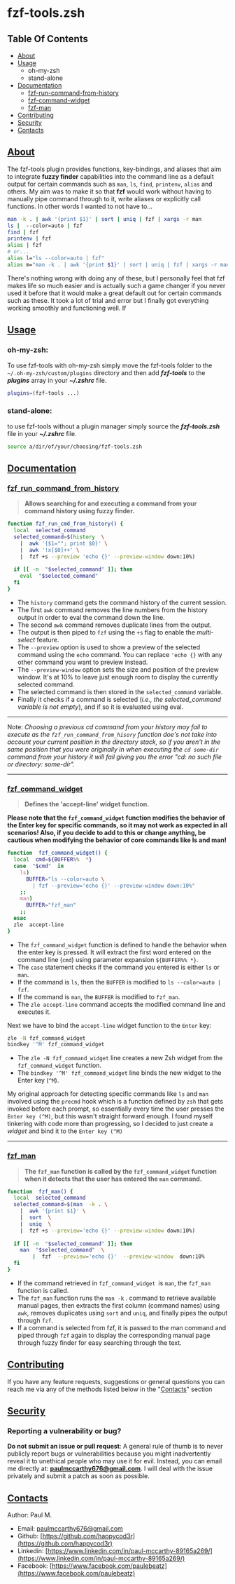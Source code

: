 # fzf-tools.zsh

## Table Of Contents

- [About](#about)
- [Usage](#usage)
    * oh-my-zsh
    * stand-alone
- [Documentation](#documentation)
	* [fzf-run-command-from-history](#fzf-run-command-from-history)
	* [fzf-command-widget](fzf-command-widget)
	* [fzf-man](fzf-man)
- [Contributing](#contributing)
- [Security](#security)
- [Contacts](#contacts)


## [About](#about)

The fzf-tools plugin provides functions, key-bindings, and aliases that aim to integrate **fuzzy finder** capabilities into the command line as a default output for certain commands such as `man`, `ls`, `find`, `printenv`, `alias` and others.
My aim was to make it so that **fzf** would work without having to manually pipe command through to it, write aliases or explicitly call functions. 
In other words I wanted to not have to...

```bash
man -k . | awk '{print $1}' | sort | uniq | fzf | xargs -r man
ls |  --color=auto | fzf
find | fzf
printenv | fzf
alias | fzf
# or...
alias l="ls --color=auto | fzf"
alias m="man -k . | awk '{print $1}' | sort | uniq | fzf | xargs -r man"
```

There's nothing wrong with doing any of these, but I personally feel that fzf makes life so much easier and is actually such a game changer if you never used it before that it would make a great default out for certain commands such as these. It took a lot of trial and error but I finally got everything working smoothly and functioning well. If 


## [Usage](#usage)

### oh-my-zsh:

To use fzf-tools with oh-my-zsh simply move the fzf-tools folder to the `~/.oh-my-zsh/custom/plugins` directory and then add ***fzf-tools*** to the ***plugins*** array in your ***~/.zshrc*** file.

```bash
plugins=(fzf-tools ...)
```

### stand-alone:

to use fzf-tools without a plugin manager simply source the ***fzf-tools.zsh*** file in your ***~/.zshrc*** file.

```bash
source a/dir/of/your/choosing/fzf-tools.zsh
```

## [Documentation](#documentation)

### [fzf_run_command_from_history](#fzf-run-command-from-history)
>**Allows searching for and executing a command from your command history using fuzzy finder.**

```bash
function fzf_run_cmd_from_history() {
  local  selected_command
  selected_command=$(history  \
  	|  awk '{$1=""; print $0}' \
	|  awk '!x[$0]++' \
	|  fzf +s --preview 'echo {}' --preview-window down:10%)
  
  if [[ -n  "$selected_command" ]]; then
	eval  "$selected_command"
  fi
}
```
 - The `history` command gets the command history of the current session.
 - The first `awk` command removes the line numbers from the history output in order to eval the command down the line.
 - The second `awk` command removes duplicate lines from the output.
 - The output is then piped to `fzf` using the `+s` flag to enable the *multi-select* feature.
 - The 	`--preview` option is used to show a preview of the selected command using the `echo` command. You can replace `'echo {}` with any other command you want to preview instead.
 - The `--preview-window` option sets the size and position of the preview window. It's at 10% to leave just enough room to display the currently selected command.
 -  The selected command is then stored in the `selected_command` variable.
 - Finally it checks if a command is selected (*i.e., the selected_command variable is not empty*), and if so it is evaluated using eval.
---
Note: *Choosing a previous *cd* command from your history may fail to execute as the `fzf_run_command_from_hisory` function doe's not take into account your current position in the directory stack, so if you aren't in the same position that you were originally in when executing the `cd some-dir` command from your history it will fail giving you the error
"cd: no such file or directory: some-dir".*

------

### [fzf_command_widget](fzf-command-widget)

>**Defines the 'accept-line' widget function.**

**Please note that the `fzf_command_widget` function modifies the behavior of the Enter key for specific commands, so it may not work as expected in all scenarios! Also, if you decide to add to this or change anything, be cautious when modifying the behavior of core commands like ls and man!**

```bash
function  fzf_command_widget() {
  local  cmd=${BUFFER%%  *}
  case  "$cmd"  in
	ls)
	  BUFFER="ls --color=auto \
		| fzf --preview='echo {}' --preview-window down:10%"
	;;
	man)
	  BUFFER="fzf_man"
	;;
  esac
  zle  accept-line
}
```

 -  The `fzf_command_widget` function is defined to handle the behavior when the enter key is pressed. It will extract the first word entered on the command line (`cmd`) using parameter expansion `${BUFFER%% *}`.
 -  The `case` statement checks if the command you entered is either `ls` or `man`.
 -  If the command is `ls`, then the `BUFFER` is modified to `ls --color=auto | fzf`.
 -  If the command is `man`, the `BUFFER` is modified to `fzf_man`.
 -  The `zle accept-line` command accepts the modified command line and executes it.
 
Next we have to bind the `accept-line` widget function to the `Enter` key:

```bash
zle -N fzf_command_widget
bindkey '^M' fzf_command_widget
```

 -  The `zle -N fzf_command_widget` line creates a new Zsh widget from the `fzf_command_widget` function.
 -  The `bindkey '^M' fzf_command_widget` line binds the new widget to the Enter key (`^M`).

My original approach for detecting specific commands like `ls` and `man` involved using the `precmd` hook which is a function defined by `zsh` that gets invoked before each prompt, so essentially every time the user presses the `Enter key (^M)`, but this wasn't straight forward enough. I found myself tinkering with code more than progressing, so I decided to just create a *widget* and bind it to the `Enter key (^M)`  

------

### [fzf_man](#fzf-man)

>**The `fzf_man` function is called by the `fzf_command_widget` function when it detects that the user has entered the `man` command.**

```bash
function  fzf_man() {
  local  selected_command
  selected_command=$(man  -k . \
	|  awk '{print $1}' \
	|  sort  \
	|  uniq  \
	|  fzf +s --preview='echo {}' --preview-window down:10%)
		
  if [[ -n  "$selected_command" ]]; then
	man  "$selected_command"  \
		|  fzf  --preview='echo {}'  --preview-window  down:10%
  fi
}
```

 - If the command retrieved in `fzf_command_widget `is `man`, the `fzf_man` function is called.
 - The `fzf_man` function runs the `man -k` . command to retrieve available manual pages, then extracts the first column (command names) using `awk`, removes duplicates using `sort` and `uniq`, and finally pipes the output through `fzf`.
 - If a command is selected from fzf, it is passed to the man command and piped through `fzf` again to display the corresponding manual page through fuzzy finder for easy searching through the text.

## [Contributing](#contributing)
If you have any feature requests, suggestions or general questions you can reach me via any of the methods listed below in the "[Contacts](#contact)" section

## [Security](#security)
### Reporting a vulnerability or bug?

**Do not submit an issue or pull request**: A general rule of thumb is to never publicly report bugs or vulnerabilities because you might inadvertently reveal it to unethical people who may use it for evil. 
Instead, you can email me directly at: [**paulmccarthy676@gmail.com**](mailto:paulmccarthy676@gmail.com).
I will deal with the issue privately and submit a patch as soon as possible.
 
## [Contacts](#contacts)

Author: Paul M.
- Email: [paulmccarthy676@gmail.com](mailto:paulmccarthy676@gmail.com)
- Github: [https://github.com/happycod3r](https://github.com/happycod3r)
- Linkedin: [https://www.linkedin.com/in/paul-mccarthy-89165a269/](https://www.linkedin.com/in/paul-mccarthy-89165a269/)
- Facebook: [https://www.facebook.com/paulebeatz](https://www.facebook.com/paulebeatz)
